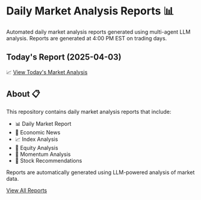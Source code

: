 # Daily Market Analysis Reports 📊

Automated daily market analysis reports generated using multi-agent LLM analysis.
Reports are generated at 4:00 PM EST on trading days.

## Today's Report (2025-04-03)
📈 [View Today's Market Analysis](./reports/market_report_2025-04-03.md)

## About 📋
This repository contains daily market analysis reports that include:
- 📊 Daily Market Report
- 📰 Economic News
- 📈 Index Analysis
- 💼 Equity Analysis
- 🚀 Momentum Analysis
- 🎯 Stock Recommendations

Reports are automatically generated using LLM-powered analysis of market data.

[View All Reports](./reports)

